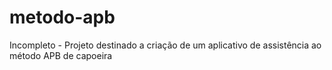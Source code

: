 # metodo-apb
Incompleto - Projeto destinado a criação de um aplicativo de assistência ao método APB de capoeira
